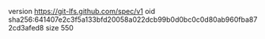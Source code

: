 version https://git-lfs.github.com/spec/v1
oid sha256:641407e2c3f5a133bfd20058a022dcb99b0d0bc0c0d80ab960fba872cd3afed8
size 550
